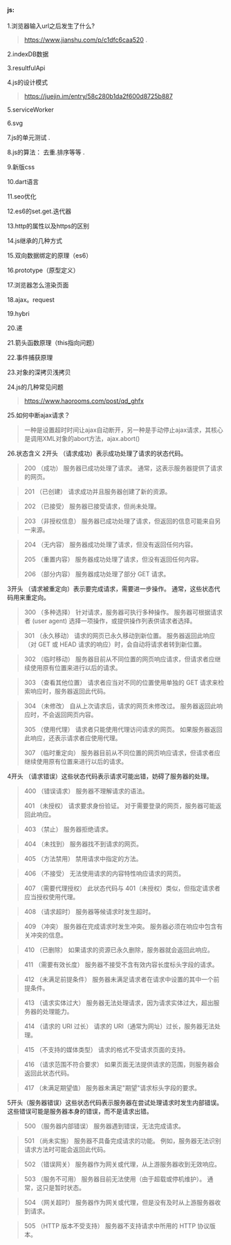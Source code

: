#### js:
1.浏览器输入url之后发生了什么?  

> https://www.jianshu.com/p/c1dfc6caa520 . 

2.indexDB数据

3.resultfulApi

4.js的设计模式

> https://juejin.im/entry/58c280b1da2f600d8725b887

5.serviceWorker

6.svg 

7.js的单元测试 . 

8.js的算法： 去重.排序等等 . 

9.新版css  

10.dart语言

11.seo优化

12.es6的set.get.迭代器 

13.http的属性以及https的区别 

14.js继承的几种方式

15.双向数据绑定的原理（es6）

16.prototype（原型定义）

17.浏览器怎么渲染页面 

18.ajax。request

19.hybri

20.递

21.箭头函数原理（this指向问题） 

22.事件捕获原理 

23.对象的深拷贝浅拷贝  

24.js的几种常见问题  

> https://www.haorooms.com/post/qd_ghfx  

25.如何中断ajax请求？

> 一种是设置超时时间让ajax自动断开，另一种是手动停止ajax请求，其核心是调用XML对象的abort方法，ajax.abort()

26.状态含义
2开头 （请求成功）表示成功处理了请求的状态代码。
>200   （成功）  服务器已成功处理了请求。 通常，这表示服务器提供了请求的网页。 

>201   （已创建）  请求成功并且服务器创建了新的资源。 

>202   （已接受）  服务器已接受请求，但尚未处理。
 
>203   （非授权信息）  服务器已成功处理了请求，但返回的信息可能来自另一来源。 

>204   （无内容）  服务器成功处理了请求，但没有返回任何内容。 
>
>205   （重置内容） 服务器成功处理了请求，但没有返回任何内容。
>
>206   （部分内容）  服务器成功处理了部分 GET 请求。

3开头 （请求被重定向）表示要完成请求，需要进一步操作。 通常，这些状态代码用来重定向。
> 300   （多种选择）  针对请求，服务器可执行多种操作。 服务器可根据请求者 (user agent) 选择一项操作，或提供操作列表供请求者选择。 

> 301   （永久移动）  请求的网页已永久移动到新位置。 服务器返回此响应（对 GET 或 HEAD 请求的响应）时，会自动将请求者转到新位置。

> 302   （临时移动）  服务器目前从不同位置的网页响应请求，但请求者应继续使用原有位置来进行以后的请求。

> 303   （查看其他位置） 请求者应当对不同的位置使用单独的 GET 请求来检索响应时，服务器返回此代码。

> 304   （未修改） 自从上次请求后，请求的网页未修改过。 服务器返回此响应时，不会返回网页内容。 
>
> 305   （使用代理） 请求者只能使用代理访问请求的网页。 如果服务器返回此响应，还表示请求者应使用代理。 
>
> 307   （临时重定向）  服务器目前从不同位置的网页响应请求，但请求者应继续使用原有位置来进行以后的请求。

4开头 （请求错误）这些状态代码表示请求可能出错，妨碍了服务器的处理。
> 400   （错误请求） 服务器不理解请求的语法。 
>
> 401   （未授权） 请求要求身份验证。 对于需要登录的网页，服务器可能返回此响应。 

> 403   （禁止） 服务器拒绝请求。

> 404   （未找到） 服务器找不到请求的网页。

> 405   （方法禁用） 禁用请求中指定的方法。 

> 406   （不接受） 无法使用请求的内容特性响应请求的网页。 

> 407   （需要代理授权） 此状态代码与 401（未授权）类似，但指定请求者应当授权使用代理。

> 408   （请求超时）  服务器等候请求时发生超时。 

> 409   （冲突）  服务器在完成请求时发生冲突。 服务器必须在响应中包含有关冲突的信息。 

> 410   （已删除）  如果请求的资源已永久删除，服务器就会返回此响应。 

> 411   （需要有效长度） 服务器不接受不含有效内容长度标头字段的请求。 

> 412   （未满足前提条件） 服务器未满足请求者在请求中设置的其中一个前提条件。 

> 413   （请求实体过大） 服务器无法处理请求，因为请求实体过大，超出服务器的处理能力。 

> 414   （请求的 URI 过长） 请求的 URI（通常为网址）过长，服务器无法处理。 

> 415   （不支持的媒体类型） 请求的格式不受请求页面的支持。 

> 416   （请求范围不符合要求） 如果页面无法提供请求的范围，则服务器会返回此状态代码。 

> 417   （未满足期望值） 服务器未满足"期望"请求标头字段的要求。

5开头（服务器错误）这些状态代码表示服务器在尝试处理请求时发生内部错误。 这些错误可能是服务器本身的错误，而不是请求出错。
> 500   （服务器内部错误）  服务器遇到错误，无法完成请求。 

> 501   （尚未实施） 服务器不具备完成请求的功能。 例如，服务器无法识别请求方法时可能会返回此代码。 

> 502   （错误网关） 服务器作为网关或代理，从上游服务器收到无效响应。 

> 503   （服务不可用） 服务器目前无法使用（由于超载或停机维护）。 通常，这只是暂时状态。 

> 504   （网关超时）  服务器作为网关或代理，但是没有及时从上游服务器收到请求。 

> 505   （HTTP 版本不受支持） 服务器不支持请求中所用的 HTTP 协议版本。


